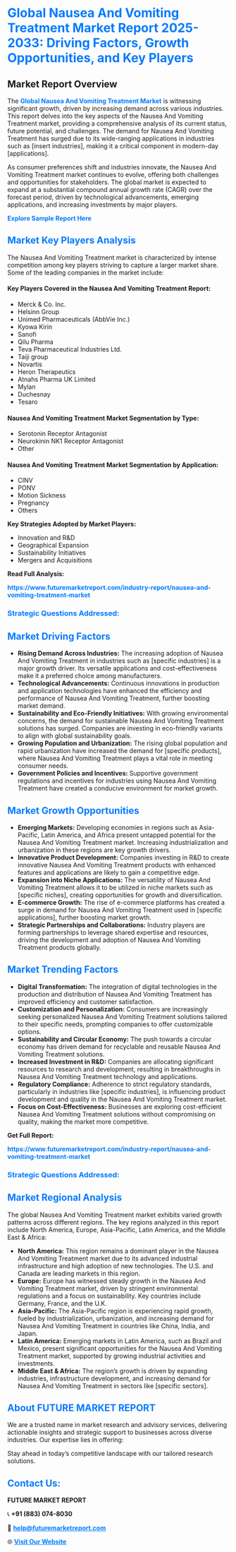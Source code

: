 <h1 style="color: #007BFF;">Global Nausea And Vomiting Treatment Market Report 2025-2033: Driving Factors, Growth Opportunities, and Key Players</h1>

<section id="overview">
<h2>Market Report Overview</h2>
<p>The <a href="https://www.futuremarketreport.com/industry-report/nausea-and-vomiting-treatment-market" style="color: #007BFF; text-decoration: none;"><strong>Global Nausea And Vomiting Treatment Market</strong></a> is witnessing significant growth, driven by increasing demand across various industries. This report delves into the key aspects of the Nausea And Vomiting Treatment market, providing a comprehensive analysis of its current status, future potential, and challenges. The demand for Nausea And Vomiting Treatment has surged due to its wide-ranging applications in industries such as [insert industries], making it a critical component in modern-day [applications].</p>
<p>As consumer preferences shift and industries innovate, the Nausea And Vomiting Treatment market continues to evolve, offering both challenges and opportunities for stakeholders. The global market is expected to expand at a substantial compound annual growth rate (CAGR) over the forecast period, driven by technological advancements, emerging applications, and increasing investments by major players.</p>
</section>

<section id="overview">
<p><a href="https://www.futuremarketreport.com/request-sample/reportId=28002" style="color: #007BFF; text-decoration: none;"><strong>Explore Sample Report Here</strong></a></p>
</section>

<section id="key-players">
<h2 style="color: #007BFF;">Market Key Players Analysis</h2>
<p>The Nausea And Vomiting Treatment market is characterized by intense competition among key players striving to capture a larger market share. Some of the leading companies in the market include:</p>
<h4>Key Players Covered in the Nausea And Vomiting Treatment Report:</h4>
<ul><li>Merck &amp; Co. Inc.</li><li>Helsinn Group</li><li>Unimed Pharmaceuticals (AbbVie Inc.)</li><li>Kyowa Kirin</li><li>Sanofi</li><li>Qilu Pharma</li><li>Teva Pharmaceutical Industries Ltd.</li><li>Taiji group</li><li>Novartis</li><li>Heron Therapeutics</li><li>Atnahs Pharma UK Limited</li><li>Mylan</li><li>Duchesnay</li><li>Tesaro</li></ul>
<h4>Nausea And Vomiting Treatment Market Segmentation by Type:</h4>
<ul><li>Serotonin Receptor Antagonist</li><li>Neurokinin NK1 Receptor Antagonist</li><li>Other</li></ul>

<h4>Nausea And Vomiting Treatment Market Segmentation by Application:</h4>
<ul><li>CINV</li><li>PONV</li><li>Motion Sickness</li><li>Pregnancy</li><li>Others</li></ul>
<p><strong>Key Strategies Adopted by Market Players:</strong></p>
<ul>
<li>Innovation and R&D</li>
<li>Geographical Expansion</li>
<li>Sustainability Initiatives</li>
<li>Mergers and Acquisitions</li>
</ul>
</section>

<section>
<p><strong>Read Full Analysis: </strong></p><a href="https://www.futuremarketreport.com/industry-report/nausea-and-vomiting-treatment-market" style="color: #007BFF; text-decoration: none;"><strong>https://www.futuremarketreport.com/industry-report/nausea-and-vomiting-treatment-market</strong></a>
<h3 style="color: #007BFF;">Strategic Questions Addressed:</h3>
</section>

<section id="driving-factors">
<h2 style="color: #007BFF;">Market Driving Factors</h2>
<ul>
<li><strong>Rising Demand Across Industries:</strong> The increasing adoption of Nausea And Vomiting Treatment in industries such as [specific industries] is a major growth driver. Its versatile applications and cost-effectiveness make it a preferred choice among manufacturers.</li>
<li><strong>Technological Advancements:</strong> Continuous innovations in production and application technologies have enhanced the efficiency and performance of Nausea And Vomiting Treatment, further boosting market demand.</li>
<li><strong>Sustainability and Eco-Friendly Initiatives:</strong> With growing environmental concerns, the demand for sustainable Nausea And Vomiting Treatment solutions has surged. Companies are investing in eco-friendly variants to align with global sustainability goals.</li>
<li><strong>Growing Population and Urbanization:</strong> The rising global population and rapid urbanization have increased the demand for [specific products], where Nausea And Vomiting Treatment plays a vital role in meeting consumer needs.</li>
<li><strong>Government Policies and Incentives:</strong> Supportive government regulations and incentives for industries using Nausea And Vomiting Treatment have created a conducive environment for market growth.</li>
</ul>
</section>

<section id="growth-opportunities">
<h2 style="color: #007BFF;">Market Growth Opportunities</h2>
<ul>
<li><strong>Emerging Markets:</strong> Developing economies in regions such as Asia-Pacific, Latin America, and Africa present untapped potential for the Nausea And Vomiting Treatment market. Increasing industrialization and urbanization in these regions are key growth drivers.</li>
<li><strong>Innovative Product Development:</strong> Companies investing in R&D to create innovative Nausea And Vomiting Treatment products with enhanced features and applications are likely to gain a competitive edge.</li>
<li><strong>Expansion into Niche Applications:</strong> The versatility of Nausea And Vomiting Treatment allows it to be utilized in niche markets such as [specific niches], creating opportunities for growth and diversification.</li>
<li><strong>E-commerce Growth:</strong> The rise of e-commerce platforms has created a surge in demand for Nausea And Vomiting Treatment used in [specific applications], further boosting market growth.</li>
<li><strong>Strategic Partnerships and Collaborations:</strong> Industry players are forming partnerships to leverage shared expertise and resources, driving the development and adoption of Nausea And Vomiting Treatment products globally.</li>
</ul>
</section>

<section id="trending-factors">
<h2 style="color: #007BFF;">Market Trending Factors</h2>
<ul>
<li><strong>Digital Transformation:</strong> The integration of digital technologies in the production and distribution of Nausea And Vomiting Treatment has improved efficiency and customer satisfaction.</li>
<li><strong>Customization and Personalization:</strong> Consumers are increasingly seeking personalized Nausea And Vomiting Treatment solutions tailored to their specific needs, prompting companies to offer customizable options.</li>
<li><strong>Sustainability and Circular Economy:</strong> The push towards a circular economy has driven demand for recyclable and reusable Nausea And Vomiting Treatment solutions.</li>
<li><strong>Increased Investment in R&D:</strong> Companies are allocating significant resources to research and development, resulting in breakthroughs in Nausea And Vomiting Treatment technology and applications.</li>
<li><strong>Regulatory Compliance:</strong> Adherence to strict regulatory standards, particularly in industries like [specific industries], is influencing product development and quality in the Nausea And Vomiting Treatment market.</li>
<li><strong>Focus on Cost-Effectiveness:</strong> Businesses are exploring cost-efficient Nausea And Vomiting Treatment solutions without compromising on quality, making the market more competitive.</li>
</ul>
</section>

<section>
<p><strong>Get Full Report: </strong></p><a href="https://www.futuremarketreport.com/industry-report/nausea-and-vomiting-treatment-market" style="color: #007BFF; text-decoration: none;"><strong>https://www.futuremarketreport.com/industry-report/nausea-and-vomiting-treatment-market</strong></a>
<h3 style="color: #007BFF;">Strategic Questions Addressed:</h3>
</section>


<section id="regional-analysis">
<h2 style="color: #007BFF;">Market Regional Analysis</h2>
<p>The global Nausea And Vomiting Treatment market exhibits varied growth patterns across different regions. The key regions analyzed in this report include North America, Europe, Asia-Pacific, Latin America, and the Middle East & Africa:</p>
<ul>
<li><strong>North America:</strong> This region remains a dominant player in the Nausea And Vomiting Treatment market due to its advanced industrial infrastructure and high adoption of new technologies. The U.S. and Canada are leading markets in this region.</li>
<li><strong>Europe:</strong> Europe has witnessed steady growth in the Nausea And Vomiting Treatment market, driven by stringent environmental regulations and a focus on sustainability. Key countries include Germany, France, and the U.K.</li>
<li><strong>Asia-Pacific:</strong> The Asia-Pacific region is experiencing rapid growth, fueled by industrialization, urbanization, and increasing demand for Nausea And Vomiting Treatment in countries like China, India, and Japan.</li>
<li><strong>Latin America:</strong> Emerging markets in Latin America, such as Brazil and Mexico, present significant opportunities for the Nausea And Vomiting Treatment market, supported by growing industrial activities and investments.</li>
<li><strong>Middle East & Africa:</strong> The region’s growth is driven by expanding industries, infrastructure development, and increasing demand for Nausea And Vomiting Treatment in sectors like [specific sectors].</li>
</ul>
</section>

<footer>
<h2 style="color: #007BFF;">About FUTURE MARKET REPORT</h2>
<p>We are a trusted name in market research and advisory services, delivering actionable insights and strategic support to businesses across diverse industries. Our expertise lies in offering:</p>

<p>Stay ahead in today’s competitive landscape with our tailored research solutions.</p>

<h2 style="color: #007BFF;">Contact Us:</h2>
<p><strong>FUTURE MARKET REPORT</strong></p>
<p>📞 <strong>+91 (883) 074-8030</strong></p>
<p>📧 <strong><a href="mailto:help@futuremarketreport.com" style="color: #007BFF;">help@futuremarketreport.com</a></strong></p>
<p>🌐 <strong><a href="https://www.futuremarketreport.com/" style="color: #007BFF;">Visit Our Website</a></strong></p>
</footer>